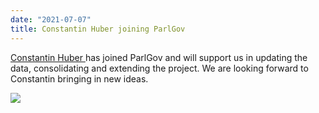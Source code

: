 ```yaml
---
date: "2021-07-07"
title: Constantin Huber joining ParlGov
---
```


[Constantin Huber ](https://www.socium.uni-bremen.de/about-the-socium/members/constantin-huber/en/) has joined ParlGov and will support us in updating the data, consolidating and extending the project. We are looking forward to Constantin bringing in new ideas.

![](/images/parliament-european-union.jpg)
